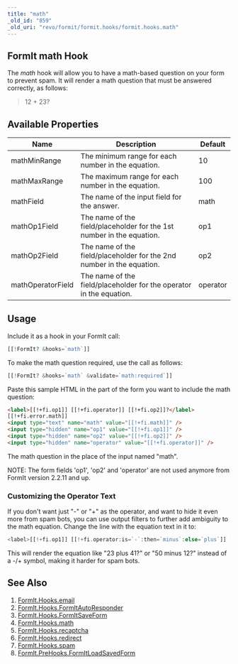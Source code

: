 ```yaml
---
title: "math"
_old_id: "859"
_old_uri: "revo/formit/formit.hooks/formit.hooks.math"
---
```


## FormIt math Hook

 The _math_ hook will allow you to have a math-based question on your form to prevent spam. It will render a math question that must be answered correctly, as follows:

> 12 + 23?

## Available Properties

 | Name              | Description                                                           | Default  |
 | ----------------- | --------------------------------------------------------------------- | -------- |
 | mathMinRange      | The minimum range for each number in the equation.                    | 10       |
 | mathMaxRange      | The maximum range for each number in the equation.                    | 100      |
 | mathField         | The name of the input field for the answer.                           | math     |
 | mathOp1Field      | The name of the field/placeholder for the 1st number in the equation. | op1      |
 | mathOp2Field      | The name of the field/placeholder for the 2nd number in the equation. | op2      |
 | mathOperatorField | The name of the field/placeholder for the operator in the equation.   | operator |

## Usage

 Include it as a hook in your FormIt call:

 ``` php 
[[!FormIt? &hooks=`math`]]
```

 To make the math question required, use the call as follows:

 ``` php 
[[!FormIt? &hooks=`math` &validate=`math:required`]]
```

 Paste this sample HTML in the part of the form you want to include the math question:

 ``` html 
<label>[[!+fi.op1]] [[!+fi.operator]] [[!+fi.op2]]?</label>
[[!+fi.error.math]]
<input type="text" name="math" value="[[!+fi.math]]" />
<input type="hidden" name="op1" value="[[!+fi.op1]]" />
<input type="hidden" name="op2" value="[[!+fi.op2]]" />
<input type="hidden" name="operator" value="[[!+fi.operator]]" />
```

 The math question in the place of the input named "math".

NOTE: The form fields 'op1', 'op2' and 'operator' are not used anymore from FormIt version 2.2.11 and up.

### Customizing the Operator Text

 If you don't want just "-" or "+" as the operator, and want to hide it even more from spam bots, you can use output filters to further add ambiguity to the math equation. Change the line with the equation text in it to:

 ``` php 
<label>[[!+fi.op1]] [[!+fi.operator:is=`-`:then=`minus`:else=`plus`]] [[!+fi.op2]]?</label>
```

 This will render the equation like "23 plus 41?" or "50 minus 12?" instead of a -/+ symbol, making it harder for spam bots.

## See Also

1. [FormIt.Hooks.email](extras/formit/formit.hooks/formit.hooks.email)
2. [FormIt.Hooks.FormItAutoResponder](extras/formit/formit.hooks/formit.hooks.formitautoresponder)
3. [FormIt.Hooks.FormItSaveForm](http://rtfm.modx.com/extras/revo/formit/formit.hooks/formit.hooks.formitsaveform)
4. [FormIt.Hooks.math](extras/formit/formit.hooks/formit.hooks.math)
5. [FormIt.Hooks.recaptcha](extras/formit/formit.hooks/formit.hooks.recaptcha)
6. [FormIt.Hooks.redirect](extras/formit/formit.hooks/formit.hooks.redirect)
7. [FormIt.Hooks.spam](extras/formit/formit.hooks/formit.hooks.spam)
8. [FormIt.PreHooks.FormItLoadSavedForm](https://docs.modx.com/extras/revo/formit/formit.hooks/formit.prehooks.formitloadsavedform)